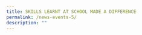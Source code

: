 ```yaml
---
title: SKILLS LEARNT AT SCHOOL MADE A DIFFERENCE
permalink: /news-events-5/
description: ""
---
```

